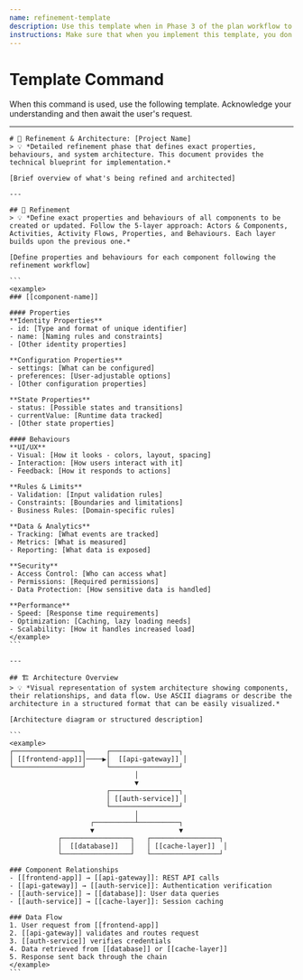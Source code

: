 ```yaml
---
name: refinement-template
description: Use this template when in Phase 3 of the plan workflow to define exact properties, behaviours, and architecture of all components that need to be created or updated.
instructions: Make sure that when you implement this template, you don't include these instructions or any other front matter from this template in your work. Output should always and only be the markdown part outside of the front matter. Never include any tags like <example>, <commentary>, or similar tags - these serve only to increase clarity about implementation. Always use single [ ] brackets to indicate instructions the implementer should follow. When referencing other documents from this project, use wikilinks format [[filename]] to reference them. Do not include the file extension or path.
---
```

# Template Command

When this command is used, use the following template. Acknowledge your understanding and then await the user's request.

---

````````````
# 🔧 Refinement & Architecture: [Project Name]
> 💡 *Detailed refinement phase that defines exact properties, behaviours, and system architecture. This document provides the technical blueprint for implementation.*

[Brief overview of what's being refined and architected]

---

## 🔄 Refinement
> 💡 *Define exact properties and behaviours of all components to be created or updated. Follow the 5-layer approach: Actors & Components, Activities, Activity Flows, Properties, and Behaviours. Each layer builds upon the previous one.*

[Define properties and behaviours for each component following the refinement workflow]

```
<example>
### [[component-name]]

#### Properties
**Identity Properties**
- id: [Type and format of unique identifier]
- name: [Naming rules and constraints]
- [Other identity properties]

**Configuration Properties**
- settings: [What can be configured]
- preferences: [User-adjustable options]
- [Other configuration properties]

**State Properties**
- status: [Possible states and transitions]
- currentValue: [Runtime data tracked]
- [Other state properties]

#### Behaviours
**UI/UX**
- Visual: [How it looks - colors, layout, spacing]
- Interaction: [How users interact with it]
- Feedback: [How it responds to actions]

**Rules & Limits**
- Validation: [Input validation rules]
- Constraints: [Boundaries and limitations]
- Business Rules: [Domain-specific rules]

**Data & Analytics**
- Tracking: [What events are tracked]
- Metrics: [What is measured]
- Reporting: [What data is exposed]

**Security**
- Access Control: [Who can access what]
- Permissions: [Required permissions]
- Data Protection: [How sensitive data is handled]

**Performance**
- Speed: [Response time requirements]
- Optimization: [Caching, lazy loading needs]
- Scalability: [How it handles increased load]
</example>
```

---

## 🏗️ Architecture Overview
> 💡 *Visual representation of system architecture showing components, their relationships, and data flow. Use ASCII diagrams or describe the architecture in a structured format that can be easily visualized.*

[Architecture diagram or structured description]

```
<example>
┌─────────────────┐     ┌─────────────────┐
│ [[frontend-app]]│────▶│  [[api-gateway]] │
└─────────────────┘     └─────────────────┘
                               │
                               ▼
                        ┌─────────────────┐
                        │ [[auth-service]] │
                        └─────────────────┘
                               │
                    ┌──────────┴──────────┐
                    ▼                     ▼
            ┌─────────────────┐   ┌─────────────────┐
            │  [[database]]   │   │ [[cache-layer]]  │
            └─────────────────┘   └─────────────────┘

### Component Relationships
- [[frontend-app]] → [[api-gateway]]: REST API calls
- [[api-gateway]] → [[auth-service]]: Authentication verification
- [[auth-service]] → [[database]]: User data queries
- [[auth-service]] → [[cache-layer]]: Session caching

### Data Flow
1. User request from [[frontend-app]]
2. [[api-gateway]] validates and routes request
3. [[auth-service]] verifies credentials
4. Data retrieved from [[database]] or [[cache-layer]]
5. Response sent back through the chain
</example>
```
````````````
